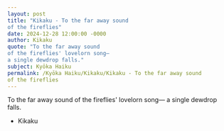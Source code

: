 ```yaml
---
layout: post
title: "Kikaku - To the far away sound
of the fireflies"
date: 2024-12-28 12:00:00 -0000
author: Kikaku
quote: "To the far away sound
of the fireflies' lovelorn song—
a single dewdrop falls."
subject: Kyōka Haiku
permalink: /Kyōka Haiku/Kikaku/Kikaku - To the far away sound
of the fireflies
---
```


To the far away sound
of the fireflies' lovelorn song—
a single dewdrop falls.

- Kikaku
